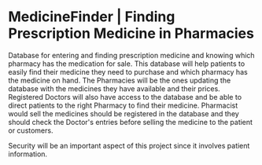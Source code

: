 # MedicineFinder | Finding Prescription Medicine in Pharmacies
Database for entering and finding prescription medicine and knowing which pharmacy has the medication for sale. This database will help patients to easily find their medicine they need to purchase and which pharmacy has the medicine on hand. The Pharmacies will be the ones updating the database with the medicines they have available and their prices.
Registered Doctors will also have access to the database and be able to direct patients to the right Pharmacy to find their medicine. Pharmacist would sell the medicines should be registered in the database and they should check the Doctor's entries before selling the medicine to the patient or customers.

Security will be an important aspect of this project since it involves patient information.